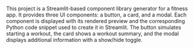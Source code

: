 This project is a Streamlit-based component library generator for a fitness app. It provides three UI components: a button, a card, and a modal. Each component is displayed with its rendered preview and the corresponding Python code snippet used to create it in Streamlit. The button simulates starting a workout, the card shows a workout summary, and the modal displays additional information with a show/hide toggle.
